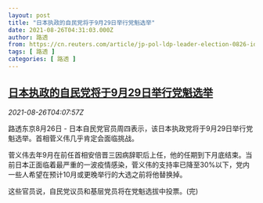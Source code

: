 ```yaml
---
layout: post
title: "日本执政的自民党将于9月29日举行党魁选举"
date: 2021-08-26T04:31:03.000Z
author: 路透
from: https://cn.reuters.com/article/jp-pol-ldp-leader-election-0826-idCNKBS2FR096
tags: [ 路透 ]
categories: [ 路透 ]
---
```

<!--1629952263000-->
[日本执政的自民党将于9月29日举行党魁选举](https://cn.reuters.com/article/jp-pol-ldp-leader-election-0826-idCNKBS2FR096)
------

<div>
<div><i>2021-08-26T04:07:57Z</i></div><p>路透东京8月26日 - 日本自民党官员周四表示，该日本执政党将于9月29日举行党魁选举。首相菅义伟几乎肯定会面临挑战。</p><p>菅义伟去年9月在前任首相安倍晋三因病辞职后上任，他的任期到下月底结束。当前日本正面临着最严重的一波疫情感染，菅义伟的支持率已降至30%以下，党内一些人希望在预计10月或更晚举行的大选之前将他替换掉。</p><p>这些官员说，自民党议员和基层党员将在党魁选拔中投票。(完)</p>
</div>
